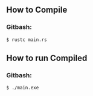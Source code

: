 ## How to Compile

### Gitbash:

`$ rustc main.rs`

## How to run Compiled

### Gitbash:

`$ ./main.exe`
